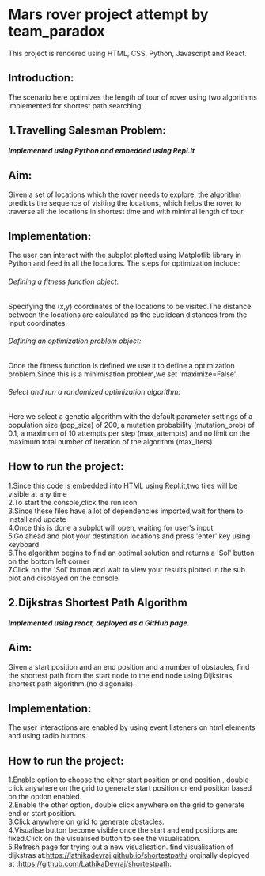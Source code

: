 # Mars rover project attempt by team_paradox
This project is rendered using HTML, CSS, Python, Javascript and React.  
## Introduction:
The scenario here optimizes the length of tour of rover using two algorithms implemented for shortest path searching.  

## 1.Travelling Salesman Problem:
##### Implemented using Python and embedded using Repl.it
## Aim: 
Given a set of locations which the rover needs to explore, the algorithm predicts the sequence of visiting the locations, which helps the rover to traverse all the locations in shortest time and with minimal length of tour.
## Implementation:
The user can interact with the subplot plotted using Matplotlib library in Python and feed in all the locations.
The steps for optimization include:

 ###### *Defining a fitness function object*:
 Specifying the (x,y) coordinates of the locations to be visited.The distance between the locations are calculated as the euclidean distances from the input coordinates.
  ###### *Defining an optimization problem object*:
  Once the fitness function is defined we use it to define a optimization problem.Since this is a minimisation problem,we set
  'maximize=False'.
  ###### *Select and run a randomized optimization algorithm*: 
   Here we select a genetic algorithm with the default parameter settings of a population size (pop_size) of 200, a mutation probability (mutation_prob) of 0.1, a maximum of 10 attempts per step (max_attempts) and no limit on the maximum total number of iteration of the algorithm (max_iters).
  
  ## How to run the project:
  1.Since this code is embedded into HTML using Repl.it,two tiles will be visible at any time
  \
  2.To start the console,click the run icon
  \
  3.Since these files have a lot of dependencies imported,wait for them to install and update
  \
  4.Once this is done a subplot will open, waiting for user's input
  \
  5.Go ahead and plot your destination locations and press 'enter' key using keyboard
  \
  6.The algorithm begins to find an optimal solution and returns a 'Sol' button on the bottom left corner
  \
  7.Click on the 'Sol' button and wait to view your results plotted in the sub plot and displayed on the console
  ## 2.Dijkstras Shortest Path Algorithm
##### Implemented using react, deployed as a GitHub page.
## Aim: 
Given a start position and an end position and  a number of obstacles, find the shortest path from the start node to the end node using Dijkstras shortest path algorithm.(no diagonals).
## Implementation:
The user interactions are enabled by using event listeners on html elements and using radio buttons.
  
  ## How to run the project:
  1.Enable option to choose the either start position or end position , double click anywhere on the grid to generate start position or end position based on the option enabled.
  \
  2.Enable the other option, double click anywhere on the grid to generate end or start position.
  \
  3.Click anywhere on grid to generate obstacles.
  \
  4.Visualise button become visible once the start and end positions are fixed.Click on the visualised button to see the visualisation.
  \
  5.Refresh page for trying out a new visualisation.
find visualisation of dijkstras at:https://lathikadevraj.github.io/shortestpath/
orginally deployed at :https://github.com/LathikaDevraj/shortestpath.

  
  
  
  
  
